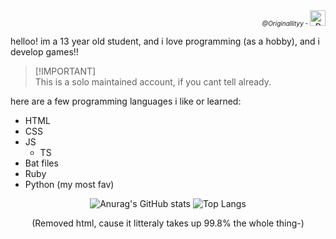 <div align="right">
  <span style="font-size: 10px; font-style: italic;">@Originallityy - </span>
  <img src="https://avatars.githubusercontent.com/u/189269364?s=100" alt="Profile Picture" width="25" height="25">
</div>

helloo! im a 13 year old student, and i love programming (as a hobby), and i develop games!!  
> [!IMPORTANT]\
> This is a solo maintained account, if you cant tell already.  

here are a few programming languages i like or learned:
- HTML
- CSS
- JS
  - TS
- Bat files
- Ruby
- Python (my most fav)


<div align="center">
  <img src="https://github-readme-stats.vercel.app/api?username=Originallityy&show_icons=true&theme=transparent" alt="Anurag's GitHub stats"/>
  <img src="https://github-readme-stats.vercel.app/api/top-langs/?username=Originallityy&layout=compact&langs_count=10&hide=HTML" alt="Top Langs"/>
  <p>(Removed html, cause it litteraly takes up 99.8% the whole thing-)</p>
</div>
